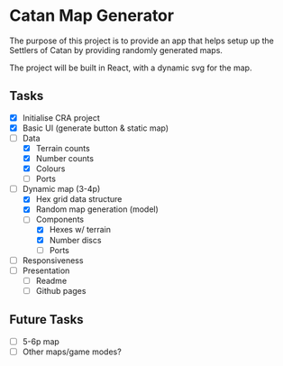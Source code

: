 # Catan Map Generator

The purpose of this project is to provide an app that helps setup up the Settlers of Catan by providing randomly generated maps.

The project will be built in React, with a dynamic svg for the map.


## Tasks
- [x] Initialise CRA project
- [x] Basic UI (generate button & static map)
- [ ] Data
    - [x] Terrain counts
    - [x] Number counts
    - [x] Colours
    - [ ] Ports
- [ ] Dynamic map (3-4p)
    - [x] Hex grid data structure
    - [x] Random map generation (model)
    - [ ] Components
        - [x] Hexes w/ terrain
        - [x] Number discs
        - [ ] Ports
- [ ] Responsiveness
- [ ] Presentation
    - [ ] Readme
    - [ ] Github pages

## Future Tasks
- [ ] 5-6p map
- [ ] Other maps/game modes?